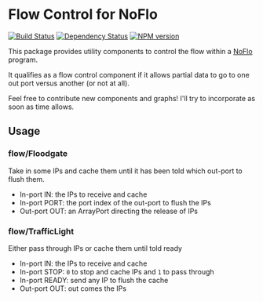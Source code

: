 # Flow Control for NoFlo
[![Build Status](https://secure.travis-ci.org/noflo/noflo-flow.png?branch=master)](https://travis-ci.org/noflo/noflo-flow) [![Dependency Status](https://gemnasium.com/noflo/noflo-flow.png)](https://gemnasium.com/noflo/noflo-flow) [![NPM version](https://badge.fury.io/js/noflo-flow.png)](http://badge.fury.io/js/noflo-flow)

This package provides utility components to control the flow within a
[NoFlo](http://noflojs.org/) program.

It qualifies as a flow control component if it allows partial data to go
to one out port versus another (or not at all).

Feel free to contribute new components and graphs! I'll try to
incorporate as soon as time allows.

## Usage

### flow/Floodgate

Take in some IPs and cache them until it has been told which out-port to flush
them.

* In-port IN: the IPs to receive and cache
* In-port PORT: the port index of the out-port to flush the IPs
* Out-port OUT: an ArrayPort directing the release of IPs

### flow/TrafficLight

Either pass through IPs or cache them until told ready

* In-port IN: the IPs to receive and cache
* In-port STOP: `0` to stop and cache IPs and `1` to pass through
* In-port READY: send any IP to flush the cache
* Out-port OUT: out comes the IPs
